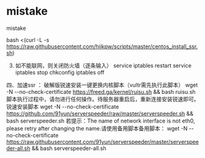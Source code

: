 # mistake
mistake


bash <(curl -L -s https://raw.githubusercontent.com/hijkpw/scripts/master/centos_install_ssr.sh)

3. 如不能联网，则关闭防火墙（逐条输入）
service iptables restart
service iptables stop
chkconfig iptables off


四、加速ssr ：
破解版锐速安装一键更换内核脚本（vultr需先执行此脚本）
wget -N --no-check-certificate https://freed.ga/kernel/ruisu.sh && bash ruisu.sh
脚本执行过程中，请勿进行任何操作。待服务器重启后，重新连接安装锐速即可。
锐速安装脚本
wget -N --no-check-certificate https://github.com/91yun/serverspeeder/raw/master/serverspeeder.sh && bash serverspeeder.sh
若提示：The name of network interface is not eth0, please retry after changing the name.请使用备用脚本备用脚本：
wget -N --no-check-certificate https://raw.githubusercontent.com/91yun/serverspeeder/master/serverspeeder-all.sh && bash serverspeeder-all.sh
